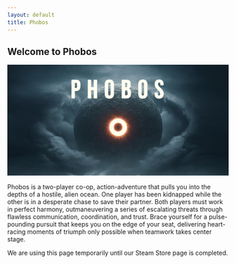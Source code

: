 ```yaml
---
layout: default
title: Phobos
---
```


## Welcome to Phobos

![ ](assets/images/title.png)

Phobos is a two-player co-op, action-adventure that pulls you into the depths of a hostile, alien ocean. One player has been kidnapped while the other is in a desperate chase to save their partner. Both players must work in perfect harmony, outmaneuvering a series of escalating threats through flawless communication, coordination, and trust. Brace yourself for a pulse-pounding pursuit that keeps you on the edge of your seat, delivering heart-racing moments of triumph only possible when teamwork takes center stage.

We are using this page temporarily until our Steam Store page is completed.
